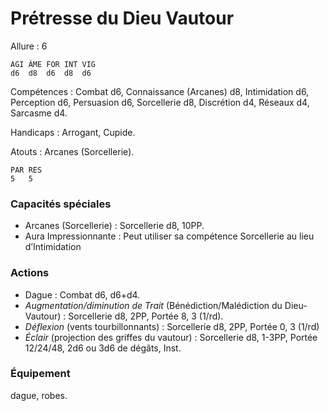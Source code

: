 # Prétresse du Dieu Vautour

Allure : 6

	AGI	ÂME	FOR	INT	VIG
	d6	d8 	d6	d8	d6

Compétences : Combat d6, Connaissance (Arcanes) d8, Intimidation d6, Perception d6, Persuasion d6, Sorcellerie d8, Discrétion d4, Réseaux d4, Sarcasme d4.

Handicaps : Arrogant, Cupide.

Atouts : Arcanes (Sorcellerie).

	PAR	RES
	5	5

### Capacités spéciales
- Arcanes (Sorcellerie) : Sorcellerie d8, 10PP.
- Aura Impressionnante : Peut utiliser sa compétence Sorcellerie au lieu d’Intimidation

### Actions
- Dague : Combat d6, d6+d4.
- _Augmentation/diminution de Trait_ (Bénédiction/Malédiction du Dieu-Vautour) : Sorcellerie d8, 2PP, Portée 8, 3 (1/rd).
- _Déflexion_ (vents tourbillonnants) : Sorcellerie d8, 2PP, Portée 0, 3 (1/rd)
- _Éclair_ (projection des griffes du vautour) : Sorcellerie d8, 1-3PP, Portée 12/24/48, 2d6 ou 3d6 de dégâts, Inst.

### Équipement
dague, robes.
